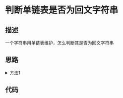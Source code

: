 # 判断单链表是否为回文字符串

## 描述

一个字符串用单链表维护，怎么判断其是否为回文字符串

## 思路

<details>
<summary>方法1</summary>
使用快慢指针，慢指针每前进一步就将data压入栈，直至快指针遍历完链表。然后快指针继续遍历，每遍历一步，就从栈里pop出一个进行对比，必须要每一步都完全一致才
</details>

## 代码